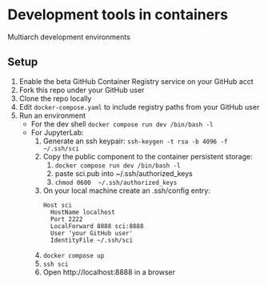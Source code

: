 # Development tools in containers

Multiarch development environments

## Setup

1. Enable the beta GitHub Container Registry service on your GitHub acct
2. Fork this repo under your GitHub user
3. Clone the repo locally
4. Edit `docker-compose.yaml` to include registry paths from your GitHub user
5. Run an environment 
    - For the dev shell `docker compose run dev /bin/bash -l`
    - For JupyterLab:
      1. Generate an ssh keypair: `ssh-keygen -t rsa -b 4096 -f ~/.ssh/sci`
      2. Copy the public component to the container persistent storage:
          1. `docker compose run dev /bin/bash -l` 
          2. paste sci.pub into ~/.ssh/authorized_keys
          3. `chmod 0600  ~/.ssh/authorized_keys`
      3. On your local machine create an .ssh/config entry:
          ```
          Host sci
            HostName localhost
            Port 2222
            LocalForward 8888 sci:8888
            User 'your GitHub user'
            IdentityFile ~/.ssh/sci
          ```
      4. `docker compose up`
      5. `ssh sci`
      6. Open http://localhost:8888 in a browser

